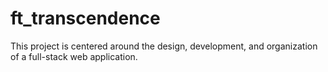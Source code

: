 # ft_transcendence
This project is centered around the design, development, and organization of a full-stack web application.
